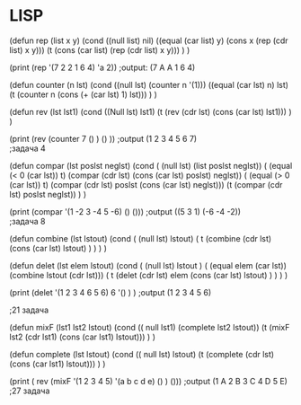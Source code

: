 # LISP

(defun rep (list x y)
    (cond 
        ((null list) nil)
        ((equal (car list) y) (cons x (rep (cdr list) x y)))
        (t (cons (car list) (rep (cdr list) x y)))
    )
)

(print (rep '(7 2 2 1 6 4) 'a 2))
;output: (7 A A 1 6 4) 



(defun counter (n lst)
    (cond
        ((null lst) (counter n '(1)))
        ((equal (car lst) n) lst)
        (t (counter n (cons (+ (car lst) 1) lst)))
    )
)

(defun rev (lst lst1)
    (cond 
        ((Null lst)  lst1)
        (t (rev (cdr lst) (cons (car lst) lst1)))
    )
)

(print (rev (counter 7 () ) () ))
;output (1 2 3 4 5 6 7)        
;задача 4
       
       
(defun compar (lst poslst neglst)
    (cond
        ( (null lst) (list poslst neglst))
        ( (equal (< 0 (car lst)) t) (compar (cdr lst) (cons (car lst) poslst) neglst))
        ( (equal (> 0 (car lst)) t) (compar (cdr lst) poslst (cons (car lst) neglst)))
        (t (compar (cdr lst) poslst neglst))
    )
)

(print (compar '(1 -2 3 -4 5 -6) () ()))
;output ((5 3 1) (-6 -4 -2))        
;задача 8
       
       
(defun combine (lst lstout)
    (cond
        ( (null lst) lstout)
        ( t (combine (cdr lst) (cons (car lst) lstout) ) )
    )
)


(defun delet (lst elem lstout)
    (cond
        ( (null lst) lstout )
        ( (equal elem (car lst)) (combine lstout (cdr lst)))
        ( t (delet (cdr lst) elem (cons (car lst) lstout) ) )
    )
)
       
(print (delet '(1 2 3 4 6 5 6) 6 '() ) ) 
;output (1 2 3 4 5 6) 

;21 задача

(defun mixF (lst1 lst2 lstout)
    (cond
        (( null lst1) (complete lst2 lstout))
        (t (mixF lst2 (cdr lst1) (cons (car lst1) lstout)))
    )
)


(defun complete (lst lstout)
    (cond
        (( null lst) lstout)
        (t (complete (cdr lst) (cons (car lst1) lstout)))
    )
)   

(print ( rev (mixF '(1 2 3 4 5) '(a b c d e) () ) ()))
;output (1 A 2 B 3 C 4 D 5 E) 
;27 задача
